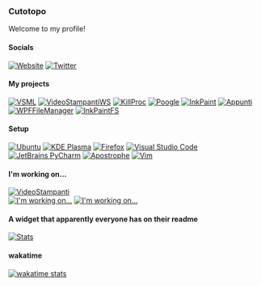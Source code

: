 ### Cutotopo
Welcome to my profile!

#### Socials
[![Website](https://img.shields.io/badge/Website-online-success)](https://cuto.ga) [![Twitter](https://img.shields.io/badge/Twitter-%20-light__green?style=social&logo=twitter)](https://twitter.com/Cutotopo6)
![]()
#### My projects
[![VSML](https://img.shields.io/badge/VSML-click%20here-informational)](https://github.com/Stampanti/vsml) [![VideoStampantiWS](https://img.shields.io/badge/VideoStampantiWS-click%20here-informational)](https://github.com/Stampanti/VideoStampantiWebServer) [![KillProc](https://img.shields.io/badge/KillProc-click%20here-success)](https://github.com/Cutotopo/killproc/blob/main/killproc) [![Poogle](https://img.shields.io/badge/Poogle-click%20here-success)](https://github.com/Cutotopo/poogle/blob/main/poogle.sh) [![InkPaint](https://img.shields.io/badge/InkPaint-v0.0.7.1-informational)](https://github.com/cutotopo/inkpaint) [![Appunti](https://img.shields.io/badge/Appunti-v1.0.0.5-informational)](https://github.com/cutotopo/appunti) [![WPFFileManager](https://img.shields.io/badge/WPFFileManager-deprecated-critical)](https://github.com/cutotopo/filemanager) [![InkPaintFS](https://img.shields.io/badge/InkPaintFS-deprecated-critical)](https://github.com/cutotopo/inkpaintfs)
#### Setup
[![Ubuntu](https://img.shields.io/badge/Ubuntu-%20-light__green?style=social&logo=ubuntu)](https://ubuntu.com) [![KDE Plasma](https://img.shields.io/badge/KDE%20Plasma-%20-light__green?style=social&logo=kde)](https://kde.org/) [![Firefox](https://img.shields.io/badge/Firefox-%20-light__green?style=social&logo=firefox)](https://mozilla.org) [![Visual Studio Code](https://img.shields.io/badge/Visual%20Studio%20Code-%20-light__green?style=social&logo=visualstudiocode)](https://code.visualstudio.com/) [![JetBrains PyCharm](https://img.shields.io/badge/JetBrains%20PyCharm-%20-light__green?style=social&logo=pycharm)](https://www.jetbrains.com/pycharm/) [![Apostrophe](https://img.shields.io/badge/Apostrophe-%20-light__green?style=social&logo=markdown)](https://flathub.org/apps/details/org.gnome.gitlab.somas.Apostrophe) [![Vim](https://img.shields.io/badge/Vim-%20-light__green?style=social&logo=vim)](https://www.vim.org/)

<!-- [![Top languages](https://github-readme-stats.vercel.app/api/top-langs/?username=Cutotopo&layout=compact&theme=dark)](#) -->

#### I'm working on...
[![VideoStampanti](https://img.shields.io/badge/VideoStampanti-click%20to%20view%20org-informational)](https://github.com/Stampanti)<br>
[![I'm working on...](https://github-readme-stats.vercel.app/api/pin/?username=Stampanti&repo=vsml)](https://github.com/Stampanti/vsml)
[![I'm working on...](https://github-readme-stats.vercel.app/api/pin/?username=Stampanti&repo=videostampantiwebserver)](https://github.com/Stampanti/videostampantiwebserver)

#### A widget that apparently everyone has on their readme
[![Stats](https://github-readme-stats.vercel.app/api?username=cutotopo&count_private=true&hide=prs,issues&show_icons=true)](https://cuto.ga)

#### wakatime
[![wakatime stats](https://github-readme-stats.vercel.app/api/wakatime?username=cutotopo)](https://github.com/Cutotopo)
<!--
**Cutotopo/Cutotopo** is a ✨ _special_ ✨ repository because its `README.md` (this file) appears on your GitHub profile.

Here are some ideas to get you started:

- 🔭 I’m currently working on ...
- 🌱 I’m currently learning ...
- 👯 I’m looking to collaborate on ...
- 🤔 I’m looking for help with ...
- 💬 Ask me about ...
- 📫 How to reach me: ...
- 😄 Pronouns: ...
- ⚡ Fun fact: ...
-->
